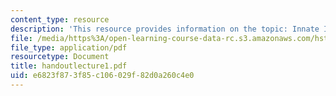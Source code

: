 ```yaml
---
content_type: resource
description: 'This resource provides information on the topic: Innate Immunity.'
file: /media/https%3A/open-learning-course-data-rc.s3.amazonaws.com/hst-176-cellular-and-molecular-immunology-fall-2005/e6823f873f85c106029f82d0a260c4e0_handoutlecture1.pdf
file_type: application/pdf
resourcetype: Document
title: handoutlecture1.pdf
uid: e6823f87-3f85-c106-029f-82d0a260c4e0
---
```

